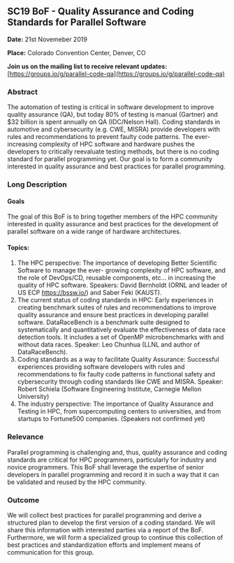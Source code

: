 ## SC19 BoF - Quality Assurance and Coding Standards for Parallel Software

**Date:** 21st Novemeber 2019

**Place:** Colorado Convention Center, Denver, CO

**Join us on the mailing list to receive relevant updates:**
[https://groups.io/g/parallel-code-qa](https://groups.io/g/parallel-code-qa)

### Abstract
The automation of testing is critical in software development to improve quality assurance (QA), but today 80% of testing is manual (Gartner) and $32 billion is spent annually on QA (IDC/Nelson Hall). Coding standards in automotive and cybersecurity (e.g. CWE, MISRA) provide developers with rules and recommendations to prevent faulty code patterns. The ever-increasing complexity of HPC software and hardware pushes the developers to critically reevaluate testing methods, but there is no coding standard for parallel programming yet. Our goal is to form a community interested in quality assurance and best practices for parallel programming.

### Long Description

#### Goals
The goal of this BoF is to bring together members of the HPC community interested in quality assurance and best practices for the development of parallel software on a wide range of hardware architectures.

#### Topics:
1. The HPC perspective: The importance of developing Better Scientific Software to manage the ever- growing complexity of HPC software, and the role of DevOps/CD, reusable components, etc... in increasing the quality of HPC software. Speakers: David Bernholdt (ORNL and leader of US ECP https://bssw.io/) and Saber Feki (KAUST).
2. The current status of coding standards in HPC: Early experiences in creating benchmark suites of rules and recommendations to improve quality assurance and ensure best practices in developing parallel software. DataRaceBench is a benchmark suite designed to systematically and quantitatively evaluate the effectiveness of data race detection tools. It includes a set of OpenMP microbenchmarks with and without data races. Speaker: Leo Chunhua (LLNL and author of DataRaceBench).
3. Coding standards as a way to facilitate Quality Assurance: Successful experiences providing software developers with rules and recommendations to fix faulty code patterns in functional safety and cybersecurity through coding standards like CWE and MISRA. Speaker: Robert Schiela (Software Engineering Institute, Carnegie Mellon University)
4. The industry perspective: The importance of Quality Assurance and Testing in HPC, from supercomputing centers to universities, and from startups to Fortune500 companies. (Speakers not confirmed yet)

### Relevance
Parallel programming is challenging and, thus, quality assurance and coding standards are
critical for HPC programmers, particularly for industry and novice programmers. This BoF shall leverage the expertise of senior developers in parallel programming and record it in such a way that it can be validated and reused by the HPC community.

### Outcome
We will collect best practices for parallel programming and derive a structured plan to develop
the first version of a coding standard. We will share this information with interested parties via a report of the BoF. Furthermore, we will form a specialized group to continue this collection of best practices and standardization efforts and implement means of communication for this group.

